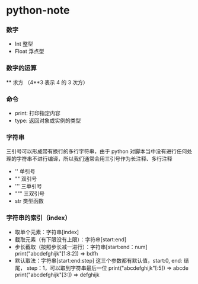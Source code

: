 # python-note
### 数字
* Int 整型
* Float 浮点型

### 数字的运算
** 求方 （4**3 表示 4 的 3 次方）

### 命令
* print: 打印指定内容
* type: 返回对象或实例的类型

### 字符串
三引号可以形成带有换行的多行字符串，由于 python 对脚本当中没有进行任何处理的字符串不进行编译，所以我们通常会用三引号作为长注释、多行注释
* '' 单引号
* "" 双引号
* ''' 三单引号
* """ 三双引号
* str 类型函数

### 字符串的索引（index）
* 取单个元素：字符串\[index\]
* 截取元素（有下限没有上限）：字符串\[start:end\]
* 步长截取（按照步长减一进行）：字符串\[start:end：num\]
  print("abcdefghijk"\[1:8:2\]) => bdfh
* 默认取法：字符串\[start\:end\:step\]
  这三个参数都有默认值，start:0, end: 结尾， step：1，可以取到字符串最后一位
  print("abcdefghijk"\[:5\])  => abcde
  print("abcdefghijk"\[3:\])  => defghijk

